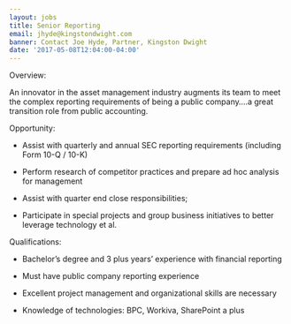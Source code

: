 ```yaml
---
layout: jobs
title: Senior Reporting
email: jhyde@kingstondwight.com
banner: Contact Joe Hyde, Partner, Kingston Dwight
date: '2017-05-08T12:04:00-04:00'
---
```



Overview:

An innovator in the asset management industry augments its team to meet the complex reporting requirements of being a public company….a great transition role from public accounting.

Opportunity:

* Assist with quarterly and annual SEC reporting requirements (including Form 10-Q / 10-K)

* Perform research of competitor practices and prepare ad hoc analysis for management

* Assist with quarter end close responsibilities;

* Participate in special projects and group business initiatives to better leverage technology et al.

Qualifications:

* Bachelor’s degree and 3 plus years’ experience with financial reporting

* Must have public company reporting experience

* Excellent project management and organizational skills are necessary

* Knowledge of technologies: BPC, Workiva, SharePoint a plus